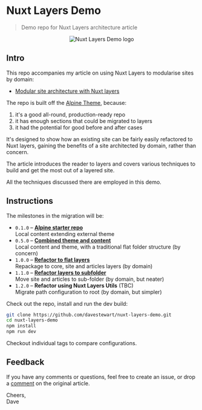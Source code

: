 # Nuxt Layers Demo

> Demo repo for Nuxt Layers architecture article

<p align="center">
  <img src="https://raw.githubusercontent.com/davestewart/nuxt-layers-demo/main/splash.png" alt="Nuxt Layers Demo logo">
</p>

## Intro

This repo accompanies my article on using Nuxt Layers to modularise sites by domain:

- [Modular site architecture with Nuxt layers](https://davestewart.co.uk/blog/nuxt-layers/)

The repo is built off the [Alpine Theme](https://github.com/nuxt-themes/alpine), because:

1. it's a good all-round, production-ready repo
2. it has enough sections that could be migrated to layers
3. it had the potential for good before and after cases

It's designed to show how an existing site can be fairly easily refactored to Nuxt layers, gaining the benefits of a site architected by domain, rather than concern.

The article introduces the reader to layers and covers various techniques to build and get the most out of a layered site.

All the techniques discussed there are employed in this demo.

## Instructions

The milestones in the migration will be:

- `0.1.0` – **[Alpine starter repo](https://github.com/davestewart/nuxt-layers-demo/tree/16f9e7a0a9555d889d236d2f36f8a7f040105d4a)**<br>
  Local content extending external theme
- `0.5.0` – **[Combined theme and content](https://github.com/davestewart/nuxt-layers-demo/tree/8eb099e84d89204466e9ac7c8b3eb74eabc100af)**<br>
  Local content and theme, with a traditional flat folder structure (by concern)
- `1.0.0` – **[Refactor to flat layers](https://github.com/davestewart/nuxt-layers-demo/tree/a9345e527f340c71a5de286a19e19b90edc2d25c)**<br>
  Repackage to core, site and articles layers (by domain)
- `1.1.0` – **[Refactor layers to subfolder](https://github.com/davestewart/nuxt-layers-demo/tree/e022ec2f995128a4287ffa5bbedccbf40ec77594)**<br>
  Move site and articles to sub-folder (by domain, but neater)
- `1.2.0` – **Refactor using Nuxt Layers Utils** (TBC)<br>
  Migrate path configuration to root (by domain, but simpler)

Check out the repo, install and run the dev build:

```bash
git clone https://github.com/davestewart/nuxt-layers-demo.git
cd nuxt-layers-demo
npm install
npm run dev
```

Checkout individual tags to compare configurations.


## Feedback

If you have any comments or questions, feel free to create an issue, or drop a [comment](http://davestwart.co.uk/blog/nuxt-layers/#hyvor-talk-view) on the original article.

Cheers,<br>
Dave
